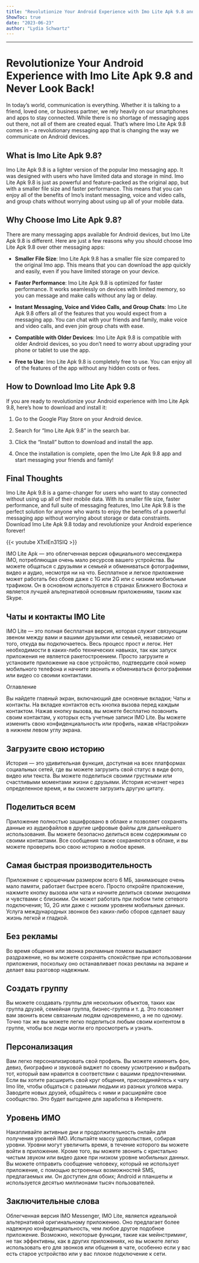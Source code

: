 ```yaml
---
title: "Revolutionize Your Android Experience with Imo Lite Apk 9.8 and Never Look Back!"
ShowToc: true 
date: "2023-06-23"
author: "Lydia Schwartz"
---
```

*****
# Revolutionize Your Android Experience with Imo Lite Apk 9.8 and Never Look Back!

In today’s world, communication is everything. Whether it is talking to a friend, loved one, or business partner, we rely heavily on our smartphones and apps to stay connected. While there is no shortage of messaging apps out there, not all of them are created equal. That’s where Imo Lite Apk 9.8 comes in – a revolutionary messaging app that is changing the way we communicate on Android devices.

## What is Imo Lite Apk 9.8?

Imo Lite Apk 9.8 is a lighter version of the popular Imo messaging app. It was designed with users who have limited data and storage in mind. Imo Lite Apk 9.8 is just as powerful and feature-packed as the original app, but with a smaller file size and faster performance. This means that you can enjoy all of the benefits of Imo’s instant messaging, voice and video calls, and group chats without worrying about using up all of your mobile data.

## Why Choose Imo Lite Apk 9.8?

There are many messaging apps available for Android devices, but Imo Lite Apk 9.8 is different. Here are just a few reasons why you should choose Imo Lite Apk 9.8 over other messaging apps:

- **Smaller File Size**: Imo Lite Apk 9.8 has a smaller file size compared to the original Imo app. This means that you can download the app quickly and easily, even if you have limited storage on your device.

- **Faster Performance**: Imo Lite Apk 9.8 is optimized for faster performance. It works seamlessly on devices with limited memory, so you can message and make calls without any lag or delay.

- **Instant Messaging, Voice and Video Calls, and Group Chats**: Imo Lite Apk 9.8 offers all of the features that you would expect from a messaging app. You can chat with your friends and family, make voice and video calls, and even join group chats with ease.

- **Compatible with Older Devices**: Imo Lite Apk 9.8 is compatible with older Android devices, so you don’t need to worry about upgrading your phone or tablet to use the app.

- **Free to Use**: Imo Lite Apk 9.8 is completely free to use. You can enjoy all of the features of the app without any hidden costs or fees.

## How to Download Imo Lite Apk 9.8

If you are ready to revolutionize your Android experience with Imo Lite Apk 9.8, here’s how to download and install it:

1. Go to the Google Play Store on your Android device.

2. Search for “Imo Lite Apk 9.8” in the search bar.

3. Click the “Install” button to download and install the app.

4. Once the installation is complete, open the Imo Lite Apk 9.8 app and start messaging your friends and family!

## Final Thoughts

Imo Lite Apk 9.8 is a game-changer for users who want to stay connected without using up all of their mobile data. With its smaller file size, faster performance, and full suite of messaging features, Imo Lite Apk 9.8 is the perfect solution for anyone who wants to enjoy the benefits of a powerful messaging app without worrying about storage or data constraints. Download Imo Lite Apk 9.8 today and revolutionize your Android experience forever!

{{< youtube XTxIEn31SIQ >}} 



IMO Lite Apk — это облегченная версия официального мессенджера IMO, потребляющая очень мало ресурсов вашего устройства. Вы можете общаться с друзьями и семьей и обмениваться фотографиями, видео и аудио, несмотря ни на что. Бесплатное и легкое приложение может работать без сбоев даже с 1G или 2G или с низким мобильным трафиком. Он в основном используется в странах Ближнего Востока и является лучшей альтернативой основным приложениям, таким как Skype.
 
## Чаты и контакты IMO Lite
 
IMO Lite — это полная бесплатная версия, которая служит связующим звеном между вами и вашими друзьями или семьей, независимо от того, откуда вы подключаетесь. Весь процесс прост и легок. Нет необходимости в каких-либо технических навыках, так как запуск приложения не является ракетостроением. Просто загрузите и установите приложение на свое устройство, подтвердите свой номер мобильного телефона и начните звонить и обмениваться фотографиями или видео со своими контактами.
 
Оглавление
 
Вы найдете главный экран, включающий две основные вкладки; Чаты и контакты. На вкладке контактов есть кнопка вызова перед каждым контактом. Нажав кнопку вызова, вы можете бесплатно позвонить своим контактам, у которых есть учетные записи IMO Lite. Вы можете изменить свою конфиденциальность или профиль, нажав «Настройки» в нижнем левом углу экрана.
 
## Загрузите свою историю
 
История — это удивительная функция, доступная на всех платформах социальных сетей, где вы можете загрузить свой статус в виде фото, видео или текста. Вы можете поделиться своими грустными или счастливыми моментами жизни с друзьями. История исчезнет через определенное время, и вы сможете загрузить другую цитату.
 
## Поделиться всем
 
Приложение полностью зашифровано в облаке и позволяет сохранять данные из аудиофайлов в другие цифровые файлы для дальнейшего использования. Вы можете безопасно делиться всем содержимым со своими контактами. Все сообщения также сохраняются в облаке, и вы можете проверить всю свою историю в любое время.
 
## Самая быстрая производительность
 
Приложение с крошечным размером всего 6 МБ, занимающее очень мало памяти, работает быстрее всего. Просто откройте приложение, нажмите кнопку вызова или чата и начните делиться своими эмоциями и чувствами с близкими. Он может работать при любом типе сетевого подключения; 1G, 2G или даже с низким уровнем мобильных данных. Услуга международных звонков без каких-либо сборов сделает вашу жизнь легкой и гладкой.
 
## Без рекламы
 
Во время общения или звонка рекламные помехи вызывают раздражение, но вы можете сохранять спокойствие при использовании приложения, поскольку оно останавливает показ рекламы на экране и делает ваш разговор надежным.
 
## Создать группу
 
Вы можете создавать группы для нескольких объектов, таких как группа друзей, семейная группа, бизнес-группа и т. д. Это позволяет вам звонить всем связанным людям одновременно, а не по одному. Точно так же вы можете легко поделиться любым своим контентом в группе, чтобы все люди могли его просмотреть и узнать.
 
## Персонализация
 
Вам легко персонализировать свой профиль. Вы можете изменить фон, девиз, биографию и звуковой виджет по своему усмотрению и выбрать тот, который вам нравится в соответствии с вашими предпочтениями. Если вы хотите расширить свой круг общения, присоединяйтесь к чату Imo lite, чтобы общаться с разными людьми из разных уголков мира. Заводите новых друзей, общайтесь с ними и расширяйте свое сообщество. Это будет выгоднее для заработка в Интернете.
 
## Уровень ИМО
 
Накапливайте активные дни и продолжительность онлайн для получения уровней IMO. Испытайте массу удовольствия, собирая уровни. Уровни могут увеличить время, в течение которого вы можете войти в приложение. Кроме того, вы можете звонить с кристально чистым звуком или видео даже при низком уровне мобильных данных. Вы можете отправить сообщение человеку, который не использует приложение, с помощью встроенных возможностей SMS, предлагаемых им. Он доступен для обоих; Android и планшеты и используется десятью миллионами тысяч пользователей.
 
## Заключительные слова
 
Облегченная версия IMO Messenger, IMO Lite, является идеальной альтернативой оригинальному приложению. Оно предлагает более надежную конфиденциальность, чем любое другое подобное приложение. Возможно, некоторые функции, такие как мейнстриминг, не так эффективны, как в других приложениях, но вы можете легко использовать его для звонков или общения в чате, особенно если у вас есть старое устройство или у вас плохое подключение к сети.



